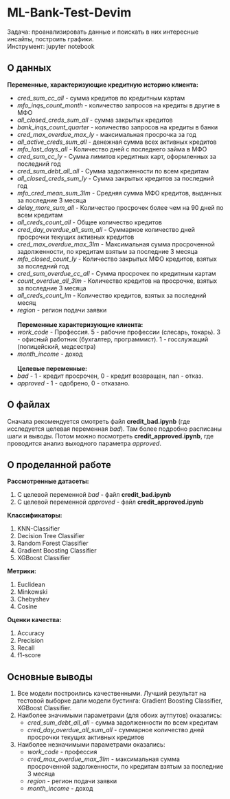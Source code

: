 # ML-Bank-Test-Devim
Задача: проанализировать данные и поискать в них интересные инсайты, построить графики. <br/>
Инструмент: jupyter notebook

## О данных
**Переменные, характеризующие кредитную историю клиента:** <br/>
* *cred_sum_cc_all* - сумма кредитов по кредитным картам <br/>
* *mfo_inqs_count_month* - количество запросов на кредиты в другие в МФО <br/>
* *all_closed_creds_sum_all* - сумма закрытых кредитов <br/>
* *bank_inqs_count_quarter* - количество запросов на кредиты в банки <br/>
* *cred_max_overdue_max_ly* - максимальная просрочка за год <br/>
* *all_active_creds_sum_all* - денежная сумма всех активных кредитов <br/>
* *mfo_last_days_all* - Количество дней с последнего займа в МФО <br/>
* *cred_sum_cc_ly* - Сумма лимитов кредитных карт, оформленных за последний год <br/>
* *cred_sum_debt_all_all* - Сумма задолженности по всем кредитам <br/>
* *all_closed_creds_sum_ly* - Сумма закрытых кредитов за последний год <br/>
* *mfo_cred_mean_sum_3lm* - Средняя сумма МФО кредитов, выданных за последние 3 месяца <br/>
* *delay_more_sum_all* - Количество просрочек более чем на 90 дней по всем кредитам <br/>
* *all_creds_count_all* - Общее количество кредитов <br/>
* *cred_day_overdue_all_sum_all* - Суммарное количество дней просрочки текущих активных кредитов <br/>
* *cred_max_overdue_max_3lm* - Максимальная сумма просроченной задолженности, по кредитам взятым за последние 3 месяца <br/>
* *mfo_closed_count_ly* - Количество закрытых МФО кредитов, взятых за последний год <br/>
* *cred_sum_overdue_cc_all* - Сумма просрочек по кредитным картам <br/>
* *count_overdue_all_3lm* - Количество кредитов на просрочке, взятых за последние 3 месяца <br/>
* *all_creds_count_lm* - Количество кредитов, взятых за последний месяц <br/>
* *region* - регион подачи заявки <br/> <br/>
**Переменные характеризующие клиента:** <br/> 
* *work_code* - Профессия. 5 - рабочие профессии (слесарь, токарь). 3 - офисный работник (бухгалтер, программист). 1 - госслужащий (полицейский, медсестра) <br/>
* *month_income* - доход <br/> <br/>
**Целевые переменные:**
* *bad* - 1 - кредит просрочен, 0 - кредит возвращен, nan - отказ. <br/>
* *approved* - 1 - одобрено, 0 - отказано.

## О файлах
Сначала рекомендуется смотреть файл **credit_bad.ipynb** (где исследуется целевая переменная *bad*). Там более подробно расписаны шаги и выводы.
Потом можно посмотреть **credit_approved.ipynb**, где проводится анализ выходного параметра *approved*.

## О проделанной работе
**Рассмотренные датасеты:**
1. С целевой переменной *bad* - файл **credit_bad.ipynb**
2. С целевой переменной *approved* - файл **credit_approved.ipynb**

**Классификаторы:**
1. KNN-Classifier
2. Decision Tree Classifier
3. Random Forest Classifier
4. Gradient Boosting Classifier
5. XGBoost Classifier

**Метрики:**
1. Euclidean
2. Minkowski
3. Chebyshev
4. Cosine

**Оценки качества:**
1. Accuracy
2. Precision
3. Recall
4. f1-score

## Основные выводы
1. Все модели построились качественными. Лучший результат на тестовой выборке дали модели бустинга: Gradient Boosting Classifier, XGBoost Classifier. 
2. Наиболее значимыми параметрами (для обоих аутпутов) оказались:
    - *cred_sum_debt_all_all* - сумма задолженности по всем кредитам
    - *cred_day_overdue_all_sum_all* - cуммарное количество дней просрочки текущих активных кредитов
3. Наиболее незначимыми параметрами оказались:
    - *work_code* - профессия
    - *cred_max_overdue_max_3lm* - максимальная сумма просроченной задолженности, по кредитам взятым за последние 3 месяца
    - *region* - регион подачи заявки
    - *month_income* - доход

